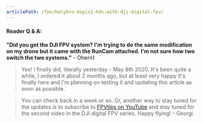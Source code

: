 ```yaml
---
articlePath: /fpv/holybro-kopis2-hdv-with-dji-digital-fpv/
---
```


#### Reader Q & A:

**"Did you get the DJI FPV system? I'm trying to do the same modification on my drone but it came with the RunCam attached. I'm not sure how two switch the two systems."** - Ohern1

> Yes! I finally did, literally yesterday - May 8th 2020. It's been quite a while, I ordered it about 2 months ago, but at least very happy it's finally here and I'm planning on testing it and updating this article as soon as possible.

> You can check back in a week or so. Or, another way to stay tuned for the updates is to subscribe to [FPVtips on YouTube](https://fpvtips.com/youtube) and stay tuned for the second video in the DJI digital FPV series. Happy flying! - Georgi
